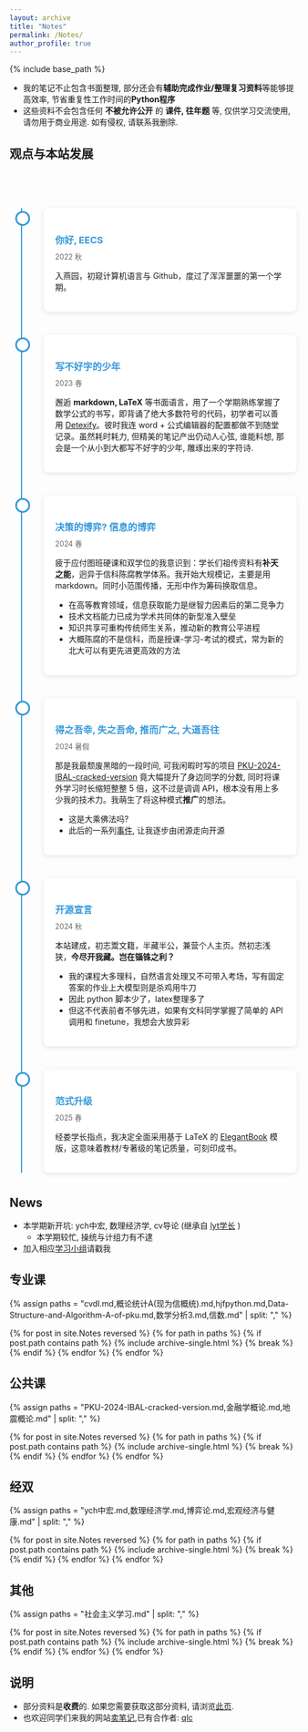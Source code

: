 ```yaml
---
layout: archive
title: "Notes"
permalink: /Notes/
author_profile: true
---
```


{% include base_path %}

- 我的笔记不止包含书面整理, 部分还会有**辅助完成作业/整理复习资料**等能够提高效率, 节省重复性工作时间的**Python程序**
- 这些资料不会包含任何 **不被允许公开** 的 **课件, 往年题** 等, 仅供学习交流使用, 请勿用于商业用途. 如有侵权, 请联系我删除.

## 观点与本站发展
<br><br><br>



  <style>

        /* 时间线容器 */
        .timeline-container {
            position: relative;
            max-width: 800px;
            margin: 0 auto;
        }

        /* 时间线竖线 */
        .timeline-container::after {
            content: '';
            position: absolute;
            width: 2px;
            background-color: #3498db;
            top: 0;
            bottom: 0;
            left: 20px;
        }

        /* 单个时间线项目 */
        .timeline-item {
            position: relative;
            margin-bottom: 40px;
            padding-left: 60px;
        }

        /* 时间节点圆点 */
        .timeline-node {
            position: absolute;
            left: 10px;
            top: 5px;
            width: 20px;
            height: 20px;
            background: #fff;
            border: 3px solid #3498db;
            border-radius: 50%;
            z-index: 1;
        }

        /* 内容区域 */
        .content {
            position: relative;
            background: #fff;
            padding: 20px;
            border-radius: 8px;
            box-shadow: 0 2px 8px rgba(0,0,0,0.1);
        }

        /* 时间标题 */
        .content h3 {
            color: #3498db;
            margin-bottom: 8px;
        }

        /* 时间日期 */
        .time {
            display: block;
            color: #666;
            font-size: 0.9em;
            margin-bottom: 10px;
        }

        /* 响应式设计 */
        @media (max-width: 600px) {
            .timeline-container::after {
                left: 10px;
            }
            
            .timeline-item {
                padding-left: 40px;
            }
            
            .timeline-node {
                left: 0;
            }
        }
    </style>
   
  <div class="timeline-container">
        <!-- 2022 秋 -->
    <div class="timeline-item">
      <div class="timeline-node"></div>
        <div class="content">
                <h3>你好, EECS</h3>
                <span class="time">2022 秋</span>
                <p>入燕园，初窥计算机语言与 Github，度过了浑浑噩噩的第一个学期。</p>
        </div>
    </div>
        <!-- 2023 春 -->
    <div class="timeline-item">
      <div class="timeline-node"></div>
        <div class="content">
                <h3>写不好字的少年</h3>
                <span class="time">2023 春</span>
                <p>邂逅 <strong>markdown, LaTeX</strong> 等书面语言，用了一个学期熟练掌握了数学公式的书写，即背诵了绝大多数符号的代码，初学者可以善用 <a href="http://detexify.kirelabs.org/classify.html" target="_blank">Detexify</a>。彼时我连 word + 公式编辑器的配置都做不到随堂记录。虽然耗时耗力, 但精美的笔记产出仍动人心弦, 谁能料想, 那会是一个从小到大都写不好字的少年, 雕琢出来的字符诗. </p>
        </div>
      </div>
        <!-- 2024 春 -->
    <div class="timeline-item">
      <div class="timeline-node"></div>
      <div class="content">
                <h3>决策的博弈? 信息的博弈</h3>
                <span class="time">2024 春</span>
                <p>疲于应付图班硬课和双学位的我意识到：学长们祖传资料有<strong>补天之能</strong>，迥异于信科陈腐教学体系。我开始大规模记，主要是用 markdown。同时小范围传播，无形中作为筹码换取信息。</p>
        <div class="theory-box">
                    <ul>
                        <li>在高等教育领域，信息获取能力是继智力因素后的第二竞争力</li>
                        <li>技术文档能力已成为学术共同体的新型准入壁垒</li>
                        <li>知识共享可重构传统师生关系，推动新的教育公平进程</li>
                        <li>大概陈腐的不是信科，而是授课-学习-考试的模式，常为新的北大可以有更先进更高效的方法</li></ul>
        </div>
      </div>
    </div>
        <!-- 2024 暑假 -->
        <div class="timeline-item">
            <div class="timeline-node"></div>
            <div class="content">
                <h3>得之吾幸, 失之吾命, 推而广之, 大道吾往</h3>
                <span class="time">2024 暑假</span>
                <p>那是我最颓废黑暗的一段时间, 可我闲暇时写的项目 <a href="https://github.com/ICUlizhi/PKU-2024-IBAL-cracked-version" target="_blank">PKU-2024-IBAL-cracked-version</a> 竟大幅提升了身边同学的分数, 同时将课外学习时长缩短整整 5 倍，这不过是调调 API，根本没有用上多少我的技术力。我萌生了将这种模式<strong>推广</strong>的想法。</p>
                <div class="methodology">
                    <ul>
                        <li>这是大乘佛法吗? </li>
                        <li>此后的一系列<a href="https://iculizhi.github.io/Blogs/%E8%B5%B0%E5%90%914'0%E8%AE%B2%E5%BA%A7(%E5%8C%97%E5%A4%A7%E4%BF%A1%E7%A7%91)" target="_blank">事件</a>, 让我逐步由闭源走向开源</li>
                    </ul>
                </div>
            </div>
        </div>
        <!-- 2024 秋 -->
    <div class="timeline-item">
            <div class="timeline-node"></div>
            <div class="content">
                <h3>开源宣言</h3>
                <span class="time">2024 秋</span>
                <p>本站建成，初志鬻文籍，半藏半公，兼营个人主页。然初志浅狭，<strong>今尽开我藏。岂在锱铢之利？</strong></p>
                <div class="methodology">
                    <ul>
                        <li>我的课程大多理科，自然语言处理又不可带入考场，写有固定答案的作业上大模型则是杀鸡用牛刀</li>
                        <li>因此 python 脚本少了，latex整理多了</li>
                        <li>但这不代表前者不够先进，如果有文科同学掌握了简单的 API 调用和 finetune，我想会大放异彩</li>
                    </ul>
                </div>
            </div>
        </div>
        <!-- 2025 春 -->
      <div class="timeline-item">
            <div class="timeline-node"></div>
            <div class="content">
                <h3>范式升级</h3>
                <span class="time">2025 春</span>
                <p>经娄学长指点，我决定全面采用基于 LaTeX 的 <a href="https://github.com/ElegantLaTeX/ElegantBook" target="_blank">ElegantBook</a> 模版，这意味着教材/专著级的笔记质量，可刻印成书。</p>
            </div>
        </div>
  </div>




## News

- 本学期新开坑: ych中宏, 数理经济学, cv导论 (继承自 [lyt学长](https://www.lyt0112.com/) )
  - 本学期较忙, 操统与计组力有不逮
- 加入相应[学习小组](https://iculizhi.github.io/Blogs/%E5%8E%BB%E4%B8%AD%E5%BF%83%E5%8C%96%E5%AD%A6%E4%B9%A0%E5%B0%8F%E7%BB%84)请戳我

## 专业课

{% assign paths = "cvdl.md,概论统计A(现为信概统).md,hjfpython.md,Data-Structure-and-Algorithm-A-of-pku.md,数学分析3.md,信数.md" | split: "," %}

{% for post in site.Notes reversed %}
  {% for path in paths %}
    {% if post.path contains path %}
      {% include archive-single.html %}
      {% break %}
    {% endif %}
  {% endfor %}
{% endfor %}


## 公共课
{% assign paths = "PKU-2024-IBAL-cracked-version.md,金融学概论.md,地震概论.md" | split: "," %}

{% for post in site.Notes reversed %}
  {% for path in paths %}
    {% if post.path contains path %}
      {% include archive-single.html %}
      {% break %}
    {% endif %}
  {% endfor %}
{% endfor %}

## 经双
{% assign paths = "ych中宏.md,数理经济学.md,博弈论.md,宏观经济与健康.md" | split: "," %}

{% for post in site.Notes reversed %}
  {% for path in paths %}
    {% if post.path contains path %}
      {% include archive-single.html %}
      {% break %}
    {% endif %}
  {% endfor %}
{% endfor %}

## 其他
{% assign paths = "社会主义学习.md" | split: "," %}

{% for post in site.Notes reversed %}
  {% for path in paths %}
    {% if post.path contains path %}
      {% include archive-single.html %}
      {% break %}
    {% endif %}
  {% endfor %}
{% endfor %}


## 说明

- 部分资料是**收费**的. 如果您需要获取这部分资料, 请浏览[此页](https://iculizhi.github.io/Notes/notes).
- 也欢迎同学们来我的网站[卖笔记](https://iculizhi.github.io/Notes/notes),已有合作者: [qlc](https://github.com/Achyutace)

<script src="https://giscus.app/client.js"
        data-repo="ICUlizhi/ICUlizhi.github.io"
        data-repo-id="R_kgDOKfCXRQ"
        data-category="Announcements"
        data-category-id="DIC_kwDOKfCXRc4CknGa"
        data-mapping="url"
        data-strict="0"
        data-reactions-enabled="1"
        data-emit-metadata="1"
        data-input-position="top"
        data-theme="light"
        data-lang="zh-CN"
        data-loading="lazy"
        crossorigin="anonymous"
        async>
</script>